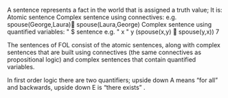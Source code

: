 ﻿A sentence represents a fact in the world that is assigned a truth value; It is:
Atomic sentence
Complex sentence using connectives: 
e.g. spouse(George,Laura) spouse(Laura,George)
Complex sentence using quantified variables: " $ sentence 
e.g. " x " y (spouse(x,y)  spouse(y,x))
7


The sentences of FOL consist of the atomic sentences, along with complex sentences that are built using connectives (the same connectives as propositional logic) and complex sentences that contain quantified variables.

In first order logic there are two quantifiers; upside down A means “for all” and backwards, upside down E is “there exists” .